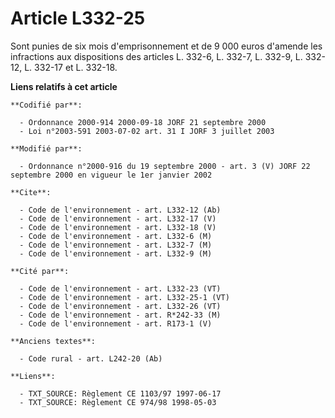 # Article L332-25

Sont punies de six mois d'emprisonnement et de 9 000 euros d'amende les infractions aux dispositions des articles L. 332-6,
L. 332-7, L. 332-9, L. 332-12, L. 332-17 et L. 332-18.

**Liens relatifs à cet article**

	**Codifié par**:

	  - Ordonnance 2000-914 2000-09-18 JORF 21 septembre 2000
	  - Loi n°2003-591 2003-07-02 art. 31 I JORF 3 juillet 2003

	**Modifié par**:

	  - Ordonnance n°2000-916 du 19 septembre 2000 - art. 3 (V) JORF 22 septembre 2000 en vigueur le 1er janvier 2002

	**Cite**:

	  - Code de l'environnement - art. L332-12 (Ab)
	  - Code de l'environnement - art. L332-17 (V)
	  - Code de l'environnement - art. L332-18 (V)
	  - Code de l'environnement - art. L332-6 (M)
	  - Code de l'environnement - art. L332-7 (M)
	  - Code de l'environnement - art. L332-9 (M)

	**Cité par**:

	  - Code de l'environnement - art. L332-23 (VT)
	  - Code de l'environnement - art. L332-25-1 (VT)
	  - Code de l'environnement - art. L332-26 (VT)
	  - Code de l'environnement - art. R*242-33 (M)
	  - Code de l'environnement - art. R173-1 (V)

	**Anciens textes**:

	  - Code rural - art. L242-20 (Ab)

	**Liens**:

	  - TXT_SOURCE: Règlement CE 1103/97 1997-06-17
	  - TXT_SOURCE: Règlement CE 974/98 1998-05-03

